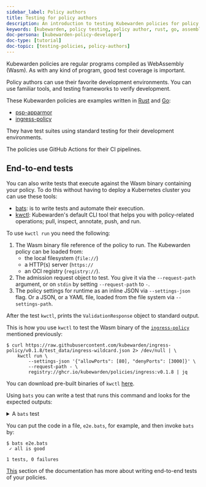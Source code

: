 ```yaml
---
sidebar_label: Policy authors
title: Testing for policy authors
description: An introduction to testing Kubewarden policies for policy authors.
keywords: [kubewarden, policy testing, policy author, rust, go, assemblyscript, development environment]
doc-persona: [kubewarden-policy-developer]
doc-type: [tutorial]
doc-topic: [testing-policies, policy-authors]
---
```


<head>
  <link rel="canonical" href="https://docs.kubewarden.io/tutorials/testing-policies/policy-authors"/>
</head>

Kubewarden policies are regular programs compiled as WebAssembly (Wasm).
As with any kind of program, good test coverage is important.

Policy authors can use their favorite development environments.
You can use familiar tools, and testing frameworks to verify development.

These Kubewarden policies are examples written in
[Rust](../writing-policies/rust/01-intro-rust.md) and
[Go](../writing-policies/go/01-intro-go.md):

- [psp-apparmor](https://github.com/kubewarden/psp-apparmor)
- [ingress-policy](https://github.com/kubewarden/ingress-policy)

They have test suites using standard testing for their development environments.

The policies use GitHub Actions for their CI pipelines.

## End-to-end tests

You can also write tests that execute against the Wasm binary containing your policy.
To do this without having to deploy a Kubernetes cluster you can use these tools:

- [bats](https://github.com/bats-core/bats-core): is to write tests and automate their execution.
- [kwctl](https://github.com/kubewarden/kwctl): Kubewarden's default CLI tool that helps you with policy-related operations; pull, inspect, annotate, push, and run.

To use `kwctl run` you need the following:

1. The Wasm binary file reference of the policy to run.
The Kubewarden policy can be loaded from:
    - the local filesystem (`file://`)
    - a HTTP(s) server (`https://`
    - an OCI registry (`registry://`).
1. The admission request object to test.
You give it via the `--request-path` argument,
or on `stdin` by setting `--request-path` to `-`.
1. The policy settings for runtime as an inline JSON via `--settings-json` flag.
Or a JSON, or a YAML file, loaded from the file system via `--settings-path`.

After the test `kwctl`, prints the `ValidationResponse` object to standard output.

This is how you use `kwctl` to test the Wasm binary of the [`ingress-policy`](https://github.com/kubewarden/ingress-policy) mentioned previously:

```console
$ curl https://raw.githubusercontent.com/kubewarden/ingress-policy/v0.1.8/test_data/ingress-wildcard.json 2> /dev/null | \
    kwctl run \
        --settings-json '{"allowPorts": [80], "denyPorts": [3000]}' \
        --request-path - \
        registry://ghcr.io/kubewarden/policies/ingress:v0.1.8 | jq
```

You can download pre-built binaries of `kwctl`
[here](https://github.com/kubewarden/kwctl/releases).

Using `bats` you can write a test that runs this command and looks for the expected outputs:

<details>

<summary>A <code>bats</code> test</summary>

```bash
@test "all is good" {
  run kwctl run \
    --request-path test_data/ingress-wildcard.json \
    --settings-json '{"allowPorts": [80], "denyPorts": [3000]}' \
    ingress-policy.wasm

  # this prints the output when one the checks below fails
  echo "output = ${output}"

  # settings validation passed
  [[ "$output" == *"valid: true"* ]]

  # request accepted
  [[ "$output" == *"allowed: true"* ]]
}
```

</details>

You can put the code in a file, `e2e.bats`, for example, and then invoke `bats` by:

```
$ bats e2e.bats
 ✓ all is good

1 tests, 0 failures
```

[This](../writing-policies/go/05-e2e-tests.md)
section of the documentation has more about writing end-to-end tests of your policies.
